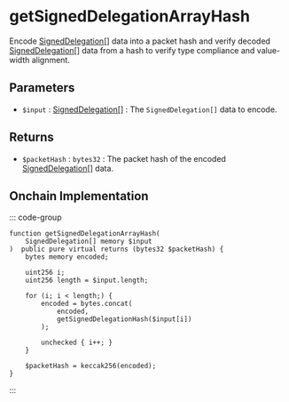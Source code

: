 # getSignedDelegationArrayHash

Encode [SignedDelegation[]](/base-types/SignedDelegation[]) data into a packet hash and verify decoded [SignedDelegation[]](/base-types/SignedDelegation[]) data from a hash to verify type compliance and value-width alignment.

## Parameters

- `$input` : [SignedDelegation[]](/base-types/SignedDelegation[]) : The `SignedDelegation[]` data to encode.

## Returns

- `$packetHash` : `bytes32` : The packet hash of the encoded [SignedDelegation[]](/base-types/SignedDelegation[]) data.

## Onchain Implementation

::: code-group

``` solidity [Types.sol:getSignedDelegationArrayHash]
function getSignedDelegationArrayHash(
	SignedDelegation[] memory $input
)  public pure virtual returns (bytes32 $packetHash) {
	bytes memory encoded;

	uint256 i;
	uint256 length = $input.length;

	for (i; i < length;) {
		encoded = bytes.concat(
			encoded,
			getSignedDelegationHash($input[i])
		);

		unchecked { i++; }
	}
	
	$packetHash = keccak256(encoded);
}
``` 

:::